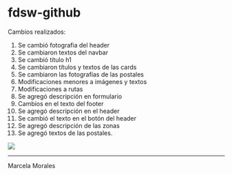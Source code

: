 # fdsw-github

Cambios realizados:

1. Se cambió fotografia del header
2. Se cambiaron textos del navbar
3. Se cambió título h1
4. Se cambiaron títulos y textos de las cards
5. Se cambiaron las fotografías de las postales
6. Modificaciones menores a imágenes y textos
7. Modificaciones a rutas
8. Se agregó descripción en formulario
9. Cambios en el texto del footer
10. Se agregó descripción en el header
11. Se cambió el texto en el botón del header
12. Se agregó descripción de las zonas
13. Se agregó textos de las postales. 

![](https://i.imgur.com/pOpoifJ.png)

---

Marcela Morales
